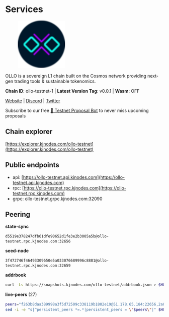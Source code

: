 # Services

<figure><img src="https://raw.githubusercontent.com/kj89/cosmos-images/main/logos/ollo.png" width="150" alt=""><figcaption></figcaption></figure>

OLLO is a sovereign L1 chain built on the Cosmos network providing  next-gen trading tools & sustainable tokenomics.

**Chain ID**: ollo-testnet-1 | **Latest Version Tag**: v0.0.1 | **Wasm**: OFF

[Website](https://www.ollostation.zone) | [Discord](https://discord.com/invite/GxBqZ9mSSm) | [Twitter](https://twitter.com/OLLOStation)



Subscribe to our free [🤖 Testnet Proposal Bot](https://t.me/kjnodes_testnet_proposal_bot) to never miss upcoming proposals


## Chain explorer
[https://explorer.kjnodes.com/ollo-testnet](https://explorer.kjnodes.com/ollo-testnet)

## Public endpoints

* api: [https://ollo-testnet.api.kjnodes.com](https://ollo-testnet.api.kjnodes.com)
* rpc: [https://ollo-testnet.rpc.kjnodes.com](https://ollo-testnet.rpc.kjnodes.com)
* grpc: ollo-testnet.grpc.kjnodes.com:32090

## Peering

**state-sync**

```text
d5519e378247dfb61dfe90652d1fe3e2b3005a5b@ollo-testnet.rpc.kjnodes.com:32656
```

**seed-node**

```text
3f472746f46493309650e5a033076689996c8881@ollo-testnet.rpc.kjnodes.com:32659
```

**addrbook**
```bash
curl -Ls https://snapshots.kjnodes.com/ollo-testnet/addrbook.json > $HOME/.ollo/config/addrbook.json
```

**live-peers** (27)
```bash
peers="f263b8daa389998a3f5d72509c338119b1802e19@51.178.65.184:22656,2a8f0fada8b8b71b8154cf30ce44aebea1b5fe3d@162.19.238.122:26656,3ea40f63890f10272201edf96d2a49e197e52091@65.108.105.48:18156,d5519e378247dfb61dfe90652d1fe3e2b3005a5b@65.109.68.190:32656,da8d3ca8e1c147f0037b1c43ad3de7174f5ec1b7@209.145.59.224:26656,47655c33bdecae7f449301197d8b951a97e1b680@89.58.59.75:26656,69d2c02f413bea1376f5398646f0c2ce0f82d62e@141.94.73.93:26656,dba5e8b41c4e369418f83a449966e4eb7ca05cd4@65.109.23.114:18156,9865c6e15faced6643adc228e3a59744e1b4e277@116.203.29.162:46656,cba0eacc21eaddadc8903d503b1db12dd002fd0f@65.108.226.183:18156,d6c5ff021b091a1fd93b9f811cf7fca0d31e8510@65.108.238.61:46656,a487497f2c80b53fa0908ce072a94a99be698b6b@142.132.162.28:46656,771cfca799033e327511b25ae77784e02818d77f@65.108.101.4:23486,dd577d8f2e997d7e70495640aff124ddb70d1a21@95.217.192.222:26656,cadc2b601a188aedbe4156a6eb5a81e00770bcfc@65.108.219.110:26656,4b73754c2c10d523ffd43ca95d9cb6e0ad8204a4@5.189.148.147:26656,80b1ad27820f58b49e7a5a68881f0248a6269e9b@65.108.132.239:15656,15bcdea616c717eb4356e125d4f631aaa596dfd5@65.108.77.106:26929,742d7dccc98ccc2b30abb6ea172fc2175782db50@148.251.91.185:26656,e2d59891f1aed38fe8884c63e0bb00f8ddc41b6f@5.78.46.66:26656,b5f55cfc7b4d19f2dd3cdc71795f5a81e2c67f96@38.242.232.72:26656,036d17d15c4e36cee8d93f9fb1a5ad5cb956631f@213.136.76.191:26656,125b0e30f00df3ff2ee7b29b7992ed888998ad31@65.109.28.177:47656,5c2a752c9b1952dbed075c56c600c3a79b58c395@195.3.220.135:27006,42beefd08b5f8580177d1506220db3a548090262@65.108.195.29:26116,1e5d9db4138ed31ecf81b09365230d33360f8cde@65.109.81.119:32656,f97a75fb69d3a5fe893dca7c8d238ccc0bd66a8f@94.23.23.189:6969"
sed -i -e "s|^persistent_peers *=.*|persistent_peers = \"$peers\"|" $HOME/.ollo/config/config.toml
```
